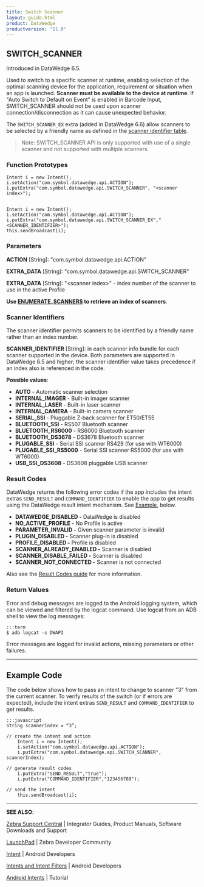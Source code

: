 ```yaml
---
title: Switch Scanner
layout: guide.html
product: DataWedge
productversion: "11.0"
---
```


## SWITCH_SCANNER

Introduced in DataWedge 6.5.

Used to switch to a specific scanner at runtime, enabling selection of the optimal scanning device for the application, requirement or situation when an app is launched. **Scanner must be available to the device at runtime**. If "Auto Switch to Default on Event" is enabled in Barcode Input, SWITCH_SCANNER should not be used upon scanner connection/disconnection as it can cause unexpected behavior.

The `SWITCH_SCANNER_EX` extra (added in DataWedge 6.6) allow scanners to be selected by a friendly name as defined in the [scanner identifier table](#scanneridentifiers).

> Note: SWITCH_SCANNER API is only supported with use of a single scanner and not supported with multiple scanners.

### Function Prototypes

    Intent i = new Intent();
    i.setAction("com.symbol.datawedge.api.ACTION");
    i.putExtra("com.symbol.datawedge.api.SWITCH_SCANNER", "<scanner index>");


    Intent i = new Intent();
    i.setAction("com.symbol.datawedge.api.ACTION");
    i.putExtra("com.symbol.datawedge.api.SWITCH_SCANNER_EX","<SCANNER_IDENTIFIER>");
    this.sendBroadcast(i);

### Parameters

**ACTION** [String]: "com.symbol.datawedge.api.ACTION"

**EXTRA_DATA** [String]: "com.symbol.datawedge.api.SWITCH_SCANNER"

**EXTRA_DATA** [String]: "&lt;scanner index&gt;" - index number of the scanner to use in the active Profile

**Use [ENUMERATE_SCANNERS](../enumeratescanners) to retrieve an index of scanners**.

### Scanner Identifiers

The scanner identifier permits scanners to be identified by a friendly name rather than an index number.

**SCANNER_IDENTIFIER** [String]: in each scanner info bundle for each scanner supported in the device. Both parameters are supported in DataWedge 6.5 and higher; the scanner identifier value takes precedence if an index also is referenced in the code.

**Possible values**:

- **AUTO** - Automatic scanner selection
- **INTERNAL_IMAGER** - Built-in imager scanner
- **INTERNAL_LASER** - Built-in laser scanner
- **INTERNAL_CAMERA** - Built-in camera scanner
- **SERIAL_SSI** - Pluggable Z-back scanner for ET50/ET55
- **BLUETOOTH_SSI** - RS507 Bluetooth scanner
- **BLUETOOTH_RS6000** - RS6000 Bluetooth scanner
- **BLUETOOTH_DS3678** - DS3678 Bluetooth scanner
- **PLUGABLE_SSI** - Serial SSI scanner RS429 (for use with WT6000)
- **PLUGABLE_SSI_RS5000** - Serial SSI scanner RS5000 (for use with WT6000)
- **USB_SSI_DS3608** - DS3608 pluggable USB scanner

### Result Codes

DataWedge returns the following error codes if the app includes the intent extras `SEND_RESULT` and `COMMAND_IDENTIFIER` to enable the app to get results using the DataWedge result intent mechanism. See [Example](#examplecode), below.

- **DATAWEDGE_DISABLED -** DataWedge is disabled
- **NO_ACTIVE_PROFILE -** No Profile is active
- **PARAMETER_INVALID -** Given scanner parameter is invalid
- **PLUGIN_DISABLED -** Scanner plug-in is disabled
- **PROFILE_DISABLED -** Profile is disabled
- **SCANNER_ALREADY_ENABLED -** Scanner is disabled
- **SCANNER_DISABLE_FAILED -** Scanner is disabled
- **SCANNER_NOT_CONNECTED -** Scanner is not connected

Also see the [Result Codes guide](../resultinfo) for more information.

### Return Values

Error and debug messages are logged to the Android logging system, which can be viewed and filtered by the logcat command. Use logcat from an ADB shell to view the log messages:

    :::term
    $ adb logcat -s DWAPI

Error messages are logged for invalid actions, missing parameters or other failures.

---

## Example Code

The code below shows how to pass an intent to change to scanner "3" from the current scanner. To verify results of the switch (or if errors are expected), include the intent extras `SEND_RESULT` and `COMMAND_IDENTIFIER` to get results.

    :::javascript
    String scannerIndex = “3”;

    // create the intent and action
    	Intent i = new Intent();
    	i.setAction("com.symbol.datawedge.api.ACTION");
    	i.putExtra("com.symbol.datawedge.api.SWITCH_SCANNER", scannerIndex);

    // generate result codes
    	i.putExtra("SEND_RESULT","true");
    	i.putExtra("COMMAND_IDENTIFIER","123456789");

    // send the intent
    	this.sendBroadcast(i);

---

**SEE ALSO**:

[Zebra Support Central](https://www.zebra.com/us/en/support-downloads.html) | Integrator Guides, Product Manuals, Software Downloads and Support

[LaunchPad](https://developer.zebra.com/welcome) | Zebra Developer Community

[Intent](https://developer.android.com/reference/android/content/Intent.html) | Android Developers

[Intents and Intent Filters](http://developer.android.com/guide/components/intents-filters.html) | Android Developers

[Android Intents](http://www.vogella.com/tutorials/AndroidIntent/article.html) | Tutorial
